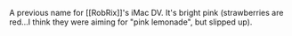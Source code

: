 A previous name for [[RobRix]]'s iMac DV. It's bright pink (strawberries are red...I think they were aiming for "pink lemonade", but slipped up).